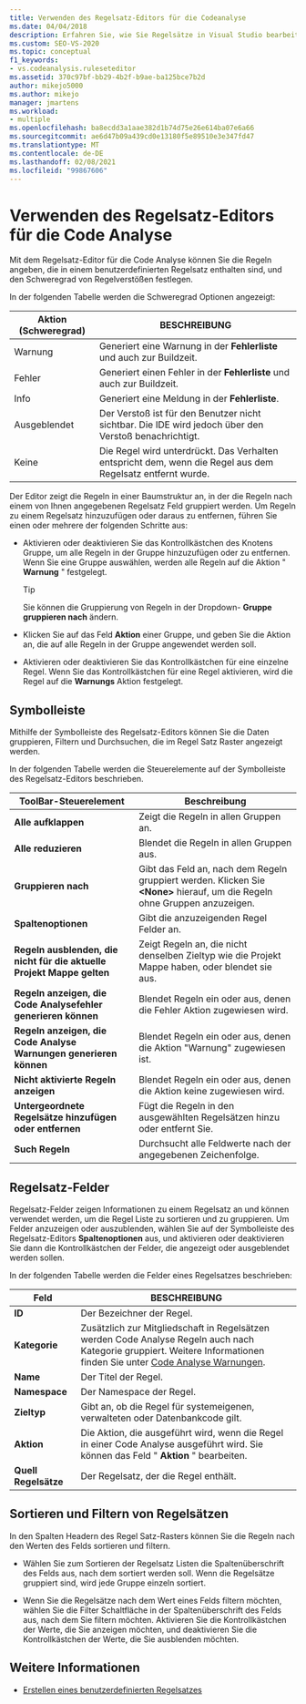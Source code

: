 ```yaml
---
title: Verwenden des Regelsatz-Editors für die Codeanalyse
ms.date: 04/04/2018
description: Erfahren Sie, wie Sie Regelsätze in Visual Studio bearbeiten und anzeigen. Weitere Informationen finden Sie unter Festlegen des Regel schwere Grads, angeben von Regeln in einer benutzerdefinierten Gruppe und Anpassen der Daten im Regelsatz-Raster.
ms.custom: SEO-VS-2020
ms.topic: conceptual
f1_keywords:
- vs.codeanalysis.ruleseteditor
ms.assetid: 370c97bf-bb29-4b2f-b9ae-ba125bce7b2d
author: mikejo5000
ms.author: mikejo
manager: jmartens
ms.workload:
- multiple
ms.openlocfilehash: ba8ecdd3a1aae382d1b74d75e26e614ba07e6a66
ms.sourcegitcommit: ae6d47b09a439cd0e13180f5e89510e3e347fd47
ms.translationtype: MT
ms.contentlocale: de-DE
ms.lasthandoff: 02/08/2021
ms.locfileid: "99867606"
---
```

# <a name="use-the-code-analysis-rule-set-editor"></a>Verwenden des Regelsatz-Editors für die Code Analyse

Mit dem Regelsatz-Editor für die Code Analyse können Sie die Regeln angeben, die in einem benutzerdefinierten Regelsatz enthalten sind, und den Schweregrad von Regelverstößen festlegen.

In der folgenden Tabelle werden die Schweregrad Optionen angezeigt:

|Aktion (Schweregrad)|BESCHREIBUNG|
|-|-|
|Warnung|Generiert eine Warnung in der **Fehlerliste** und auch zur Buildzeit.|
|Fehler|Generiert einen Fehler in der **Fehlerliste** und auch zur Buildzeit.|
|Info|Generiert eine Meldung in der **Fehlerliste**.|
|Ausgeblendet|Der Verstoß ist für den Benutzer nicht sichtbar. Die IDE wird jedoch über den Verstoß benachrichtigt.|
|Keine|Die Regel wird unterdrückt. Das Verhalten entspricht dem, wenn die Regel aus dem Regelsatz entfernt wurde.|

Der Editor zeigt die Regeln in einer Baumstruktur an, in der die Regeln nach einem von Ihnen angegebenen Regelsatz Feld gruppiert werden. Um Regeln zu einem Regelsatz hinzuzufügen oder daraus zu entfernen, führen Sie einen oder mehrere der folgenden Schritte aus:

- Aktivieren oder deaktivieren Sie das Kontrollkästchen des Knotens Gruppe, um alle Regeln in der Gruppe hinzuzufügen oder zu entfernen. Wenn Sie eine Gruppe auswählen, werden alle Regeln auf die Aktion " **Warnung** " festgelegt.

   > [!TIP]
   > Sie können die Gruppierung von Regeln in der Dropdown- **Gruppe gruppieren nach** ändern.

- Klicken Sie auf das Feld **Aktion** einer Gruppe, und geben Sie die Aktion an, die auf alle Regeln in der Gruppe angewendet werden soll.

- Aktivieren oder deaktivieren Sie das Kontrollkästchen für eine einzelne Regel. Wenn Sie das Kontrollkästchen für eine Regel aktivieren, wird die Regel auf die **Warnungs** Aktion festgelegt.

## <a name="toolbar"></a>Symbolleiste

Mithilfe der Symbolleiste des Regelsatz-Editors können Sie die Daten gruppieren, Filtern und Durchsuchen, die im Regel Satz Raster angezeigt werden.

In der folgenden Tabelle werden die Steuerelemente auf der Symbolleiste des Regelsatz-Editors beschrieben.

|ToolBar-Steuerelement|Beschreibung|
|---------------------|-----------------|
|**Alle aufklappen**|Zeigt die Regeln in allen Gruppen an.|
|**Alle reduzieren**|Blendet die Regeln in allen Gruppen aus.|
|**Gruppieren nach**|Gibt das Feld an, nach dem Regeln gruppiert werden. Klicken Sie **\<None>** hierauf, um die Regeln ohne Gruppen anzuzeigen.|
|**Spaltenoptionen**|Gibt die anzuzeigenden Regel Felder an.|
|**Regeln ausblenden, die nicht für die aktuelle Projekt Mappe gelten**|Zeigt Regeln an, die nicht denselben Zieltyp wie die Projekt Mappe haben, oder blendet sie aus.|
|**Regeln anzeigen, die Code Analysefehler generieren können**|Blendet Regeln ein oder aus, denen die Fehler Aktion zugewiesen wird.|
|**Regeln anzeigen, die Code Analyse Warnungen generieren können**|Blendet Regeln ein oder aus, denen die Aktion "Warnung" zugewiesen ist.|
|**Nicht aktivierte Regeln anzeigen**|Blendet Regeln ein oder aus, denen die Aktion keine zugewiesen wird.|
|**Untergeordnete Regelsätze hinzufügen oder entfernen**|Fügt die Regeln in den ausgewählten Regelsätzen hinzu oder entfernt Sie.|
|**Such Regeln**|Durchsucht alle Feldwerte nach der angegebenen Zeichenfolge.|

## <a name="rule-set-fields"></a>Regelsatz-Felder

Regelsatz-Felder zeigen Informationen zu einem Regelsatz an und können verwendet werden, um die Regel Liste zu sortieren und zu gruppieren. Um Felder anzuzeigen oder auszublenden, wählen Sie auf der Symbolleiste des Regelsatz-Editors **Spaltenoptionen** aus, und aktivieren oder deaktivieren Sie dann die Kontrollkästchen der Felder, die angezeigt oder ausgeblendet werden sollen.

In der folgenden Tabelle werden die Felder eines Regelsatzes beschrieben:

|Feld|BESCHREIBUNG|
|-----------|-----------------|
|**ID**|Der Bezeichner der Regel.|
|**Kategorie**|Zusätzlich zur Mitgliedschaft in Regelsätzen werden Code Analyse Regeln auch nach Kategorie gruppiert. Weitere Informationen finden Sie unter [Code Analyse Warnungen](/dotnet/fundamentals/code-analysis/quality-rules/index).|
|**Name**|Der Titel der Regel.|
|**Namespace**|Der Namespace der Regel.|
|**Zieltyp**|Gibt an, ob die Regel für systemeigenen, verwalteten oder Datenbankcode gilt.|
|**Aktion**|Die Aktion, die ausgeführt wird, wenn die Regel in einer Code Analyse ausgeführt wird. Sie können das Feld " **Aktion** " bearbeiten.|
|**Quell Regelsätze**|Der Regelsatz, der die Regel enthält.|

## <a name="sort-and-filter-rule-sets"></a>Sortieren und Filtern von Regelsätzen

In den Spalten Headern des Regel Satz-Rasters können Sie die Regeln nach den Werten des Felds sortieren und filtern.

- Wählen Sie zum Sortieren der Regelsatz Listen die Spaltenüberschrift des Felds aus, nach dem sortiert werden soll. Wenn die Regelsätze gruppiert sind, wird jede Gruppe einzeln sortiert.

- Wenn Sie die Regelsätze nach dem Wert eines Felds filtern möchten, wählen Sie die Filter Schaltfläche in der Spaltenüberschrift des Felds aus, nach dem Sie filtern möchten. Aktivieren Sie die Kontrollkästchen der Werte, die Sie anzeigen möchten, und deaktivieren Sie die Kontrollkästchen der Werte, die Sie ausblenden möchten.

## <a name="see-also"></a>Weitere Informationen

- [Erstellen eines benutzerdefinierten Regelsatzes](../code-quality/how-to-create-a-custom-rule-set.md)
